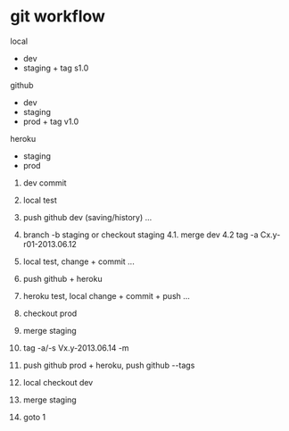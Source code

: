 # git workflow

local 
- dev 
- staging + tag s1.0

github
- dev
- staging
- prod + tag v1.0

heroku
- staging
- prod

1. dev commit
2. local test
3. push github dev (saving/history)
...
4. branch -b staging or checkout staging
4.1. merge dev
4.2 tag -a Cx.y-r01-2013.06.12
5. local test, change + commit
...
6. push github + heroku
7. heroku test, local change + commit + push
...
8. checkout prod 
9. merge staging
10. tag -a/-s Vx.y-2013.06.14 -m
11. push github prod + heroku, push github --tags

12. local checkout dev
13. merge staging 
14. goto 1

 
# 

